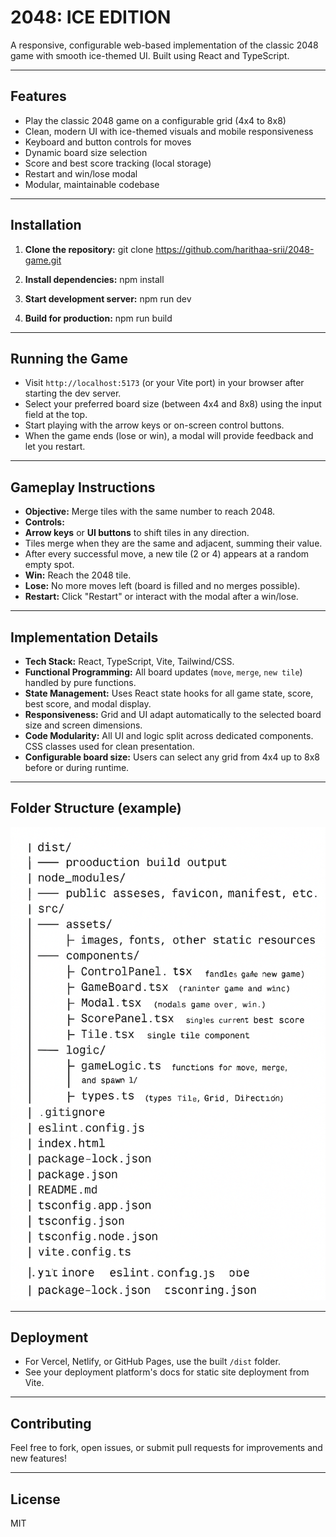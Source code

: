 # 2048: ICE EDITION

A responsive, configurable web-based implementation of the classic 2048 game with smooth ice-themed UI. Built using React and TypeScript.

---

## Features

- Play the classic 2048 game on a configurable grid (4x4 to 8x8)
- Clean, modern UI with ice-themed visuals and mobile responsiveness
- Keyboard and button controls for moves
- Dynamic board size selection
- Score and best score tracking (local storage)
- Restart and win/lose modal
- Modular, maintainable codebase

---

## Installation

1. **Clone the repository:**
git clone https://github.com/harithaa-srii/2048-game.git


2. **Install dependencies:**
npm install


3. **Start development server:**
npm run dev


4. **Build for production:**
npm run build


---

## Running the Game

- Visit `http://localhost:5173` (or your Vite port) in your browser after starting the dev server.
- Select your preferred board size (between 4x4 and 8x8) using the input field at the top.
- Start playing with the arrow keys or on-screen control buttons.
- When the game ends (lose or win), a modal will provide feedback and let you restart.

---

## Gameplay Instructions

- **Objective:** Merge tiles with the same number to reach 2048.
- **Controls:**
- **Arrow keys** or **UI buttons** to shift tiles in any direction.
- Tiles merge when they are the same and adjacent, summing their value.
- After every successful move, a new tile (2 or 4) appears at a random empty spot.
- **Win:** Reach the 2048 tile.
- **Lose:** No more moves left (board is filled and no merges possible).
- **Restart:** Click "Restart" or interact with the modal after a win/lose.

---

## Implementation Details

- **Tech Stack:** React, TypeScript, Vite, Tailwind/CSS.
- **Functional Programming:** All board updates (`move`, `merge`, `new tile`) handled by pure functions.
- **State Management:** Uses React state hooks for all game state, score, best score, and modal display.
- **Responsiveness:** Grid and UI adapt automatically to the selected board size and screen dimensions.
- **Code Modularity:** All UI and logic split across dedicated components. CSS classes used for clean presentation.
- **Configurable board size:** Users can select any grid from 4x4 up to 8x8 before or during runtime.

---

## Folder Structure (example)

![Folder Structure](public/folder-structure.png)

---

## Deployment

- For Vercel, Netlify, or GitHub Pages, use the built `/dist` folder.
- See your deployment platform's docs for static site deployment from Vite.

---

## Contributing

Feel free to fork, open issues, or submit pull requests for improvements and new features!

---

## License

MIT
